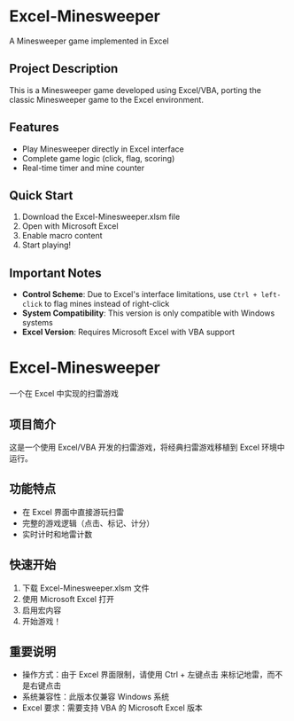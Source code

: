 # Excel-Minesweeper
A Minesweeper game implemented in Excel

## Project Description
This is a Minesweeper game developed using Excel/VBA, porting the classic Minesweeper game to the Excel environment.

## Features
- Play Minesweeper directly in Excel interface
- Complete game logic (click, flag, scoring)
- Real-time timer and mine counter

## Quick Start
1. Download the Excel-Minesweeper.xlsm file
2. Open with Microsoft Excel
3. Enable macro content
4. Start playing!

## Important Notes
- **Control Scheme**: Due to Excel's interface limitations, use `Ctrl + left-click` to flag mines instead of right-click
- **System Compatibility**: This version is only compatible with Windows systems
- **Excel Version**: Requires Microsoft Excel with VBA support


# Excel-Minesweeper
一个在 Excel 中实现的扫雷游戏

## 项目简介
这是一个使用 Excel/VBA 开发的扫雷游戏，将经典扫雷游戏移植到 Excel 环境中运行。

## 功能特点
- 在 Excel 界面中直接游玩扫雷
- 完整的游戏逻辑（点击、标记、计分）
- 实时计时和地雷计数

## 快速开始
1. 下载 Excel-Minesweeper.xlsm 文件
2. 使用 Microsoft Excel 打开
3. 启用宏内容
4. 开始游戏！

## 重要说明
- 操作方式：由于 Excel 界面限制，请使用 Ctrl + 左键点击 来标记地雷，而不是右键点击
- 系统兼容性：此版本仅兼容 Windows 系统
- Excel 要求：需要支持 VBA 的 Microsoft Excel 版本



